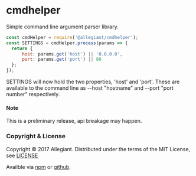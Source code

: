 # cmdhelper

Simple command line argument parser library.

```js
const cmdHelper = require('@allegiant/cmdhelper');
const SETTINGS = cmdHelper.process(params => {
  return {
      host: params.get('host') || '0.0.0.0',
      port: params.get('port') || 80
  };
});
```

SETTINGS will now hold the two properties, 'host' and 'port'. These are available to the command line as --host "hostname" and --port "port number" respectively.


#### Note
This is a preliminary release, api breakage may happen.


### Copyright & License

Copyright &copy; 2017 Allegiant. Distributed under the terms of the MIT License, see [LICENSE](https://github.com/allegiant-js/cmdhelper/blob/master/LICENSE)

Availble via [npm](https://www.npmjs.com/package/@allegiant/cmdhelper) or [github](https://github.com/allegiant-js/cmdhelper).